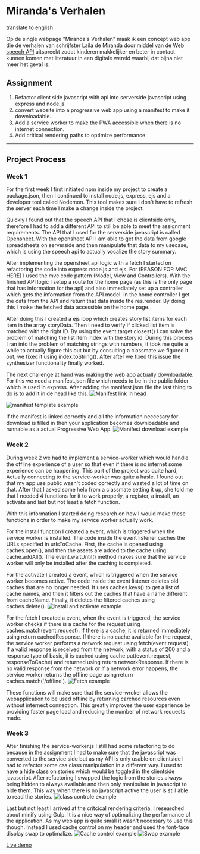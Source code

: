 # Miranda's Verhalen

translate to english

Op de single webpage "Miranda's Verhalen" maak ik een concept web app die de verhalen van schrijfster Laila de Miranda door middel van de [Web speech API](https://developer.mozilla.org/en-US/docs/Web/API/Web_Speech_API) uitspreekt zodat kinderen makkelijker en beter in contact kunnen komen met literatuur in een digitale wereld waarbij dat bijna niet meer het geval is.

## Assignment

1. Refactor client side javascript with api into serverside javascript using express and node.js
2. convert website into a progressive web app using a manifest to make it downloadable.
3. Add a service worker to make the PWA accessible when there is no internet connection.
4. Add critical rendering paths to optimize performance

---

## Project Process
### Week 1

For the first week I first initiated npm inside my project to create a package.json, then I continued to install node.js, express, ejs and a developer tool called Nodemon. This tool makes sure I don't have to refresh the server each time I make a change inside the project.

Quickly I found out that the speech API that I chose is clientside only, therefore I had to add a different API to still be able to meet the assignment requirements. The API that I used for the serverside javascript is called Opensheet. With the opensheet API I am able to get the data from google spreadsheets on serverside and then manipulate that data to my usecase, which is using the speech api to actually vocalize the story summary.

After implementing the opensheet api logic with a fetch I started on refactoring the code into express node.js and ejs. For (REASON FOR MVC HERE) I used the mvc code pattern (Model, View and Controllers). With the finished API logic I setup a route for the home page (as this is the only page that has information for the api) and also immediately set up a controller which gets the information from the API model. In the home controller I get the data from the API and return that data inside the res.render. By doing this I make the fetched data accessible on the home page.

After doing this I created a ejs loop which creates story list items for each item in the array storyData. Then I need to verify if clicked list item is matched with the right ID. By using the event.target.closest() I can solve the problem of matching the list item index with the story.id. During this process I ran into the problem of matching strings with numbers, it took me quite a while to actually figure this out but by consulting a classmate we figured it out, we fixed it using index.toString(). After after we fixed this issue the synthesizer functionality finally worked. 

The next challenge at hand was making the web app actually downloadable. For this we need a manifest.json file which needs to be in the public folder which is used in express. After adding the manifest.json file the last thing to do is to add it in de head like this.
![Manifest link in head](./public/images/documentation-images/manifest-example.png)

![manifest template example](./public/images/documentation-images/manifest-template-example.png)

If the manifest is linked correctly and all the information neccesary for download is filled in then your application becomes downloadable and runnable as a actual Progressive Web App.
![Manifest download example](./public/images/documentation-images/download-example.png)

### Week 2

During week 2 we had to implement a service-worker which would handle the offline experience of a user so that even if there is no internet some experience can be happening. This part of the project was quite hard, Actually connecting to the service-worker was quite a hasle. I found out that my app.use public wasn't coded correctly and wasted a lot of time on that. After that I asked some help from a classmate setting it up, she told me that I needed 4 functions for it to work properly, a register, a install, an activate and last but not least a fetch function. 

With this information I started doing research on how I would make these functions in order to make my service worker actually work.

For the install function I created a event, which is triggered when the service worker is installed. The code inside the event listener caches the URLs specified in urlsToCache. First, the cache is opened using caches.open(), and then the assets are added to the cache using cache.addAll(). The event.waitUntil() method makes sure that the service worker will only be installed after the caching is completed.

For the activate I created a event, which is triggered when the service worker becomes active. The code inside the event listener deletes old caches that are no longer needed. It uses caches.keys() to get a list of cache names, and then it filters out the caches that have a name different from cacheName. Finally, it deletes the filtered caches using caches.delete().
![install and activate example](./public/images/documentation-images/install-activate-example.png)

For the fetch I created a event, when the event is triggered, the service worker checks if there is a cache for the request using caches.match(event.request). If there is a cache, it is returned immediately using return cachedResponse. If there is no cache available for the request, the service worker performs a network request using fetch(event.request). If a valid response is received from the network, with a status of 200 and a response type of basic, it is cached using cache.put(event.request, responseToCache) and returned using return networkResponse. If there is no valid response from the network or if a network error happens, the service worker returns the offline page using return caches.match('/offline').
![Fetch example](./public/images/documentation-images/fetch-example.png)

These functions will make sure that the service-wroker allows the webapplication to be used offline by returning carched resources even without internect connection. This greatly improves the user experience by providing faster page load and reducing the number of network requests made.

### Week 3

After finishing the service-worker.js I still had some refactoring to do because in the assignment I had to make sure that the javascript was converted to the service side but as my API is only usable on clientside I had to refactor some css class manipulation in a different way. I used to have a hide class on stories which would be toggled in the clientside javascript. After refactoring I swapped the logic from the stories always being hidden to always available and then only manipulate in javascript to hide them. This way when there is no javascript active the user is still able to read the stories.
![class controle example](./public/images/documentation-images/class-controll-example.png)

Last but not least I arrived at the critcical rendering criteria, I researched about minify using Gulp. It is a nice way of optimalizing the performance of the application. As my web app is quite small it wasn't necessary to use this though. Instead I used cache control on my header and used the font-face display swap to optimalize.
![Cache control example](./public/images/documentation-images/cachecontrol-example.png)
![Swap example](./public/images/documentation-images/font-swap-example.png)

[Live demo](bandicoot-underclothes.cyclic.app/)

<!-- replace the code in the /docs folder with your own, so you can showcase your work with GitHub Pages 🌍 -->

<!-- Add a nice poster image here at the end of the week, showing off your shiny frontend 📸 -->

<!-- Maybe a table of contents here? 📚 -->

<!-- How about a section that describes how to install this project? 🤓 -->

<!-- ...but how does one use this project? What are its features 🤔 -->

<!-- What external data source is featured in your project and what are its properties 🌠 -->

<!-- Maybe a checklist of done stuff and stuff still on your wishlist? ✅ -->

<!-- How about a license here? 📜 (or is it a licence?) 🤷 -->
